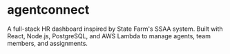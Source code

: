 # agentconnect
A full-stack HR dashboard inspired by State Farm's SSAA system. Built with React, Node.js, PostgreSQL, and AWS Lambda to manage agents, team members, and assignments.
